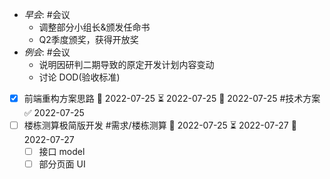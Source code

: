 - _早会_: #会议 
	- 调整部分小组长&颁发任命书
	- Q2季度颁奖，获得开放奖
- _例会_: #会议 
	- 说明因研判二期导致的原定开发计划内容变动
	- 讨论 DOD(验收标准)
- [x] 前端重构方案思路 🛫 2022-07-25 ⏳ 2022-07-25 📅 2022-07-25 #技术方案 ✅ 2022-07-25
- [ ] 楼栋测算极简版开发 #需求/楼栋测算 🛫 2022-07-25 ⏳ 2022-07-27 📅 2022-07-27
	- [ ] 接口 model
	- [ ] 部分页面 UI